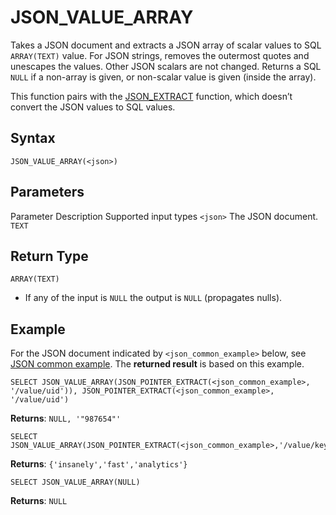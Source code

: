 # [](#json_value_array)JSON\_VALUE\_ARRAY

Takes a JSON document and extracts a JSON array of scalar values to SQL `ARRAY(TEXT)` value. For JSON strings, removes the outermost quotes and unescapes the values. Other JSON scalars are not changed. Returns a SQL `NULL` if a non-array is given, or non-scalar value is given (inside the array).

This function pairs with the [JSON\_EXTRACT](/sql_reference/functions-reference/JSON/json-extract.html) function, which doesn’t convert the JSON values to SQL values.

## [](#syntax)Syntax

```
JSON_VALUE_ARRAY(<json>)
```

## [](#parameters)Parameters

Parameter Description Supported input types `<json>` The JSON document. `TEXT`

## [](#return-type)Return Type

`ARRAY(TEXT)`

- If any of the input is `NULL` the output is `NULL` (propagates nulls).

## [](#example)Example

For the JSON document indicated by `<json_common_example>` below, see [JSON common example](/sql_reference/functions-reference/JSON/#json-common-example). The **returned result** is based on this example.

```
SELECT JSON_VALUE_ARRAY(JSON_POINTER_EXTRACT(<json_common_example>, '/value/uid')), JSON_POINTER_EXTRACT(<json_common_example>, '/value/uid')
```

**Returns**: `NULL, '"987654"'`

```
SELECT JSON_VALUE_ARRAY(JSON_POINTER_EXTRACT(<json_common_example>,'/value/keywords'))
```

**Returns**: `{'insanely','fast','analytics'}`

```
SELECT JSON_VALUE_ARRAY(NULL)
```

**Returns**: `NULL`